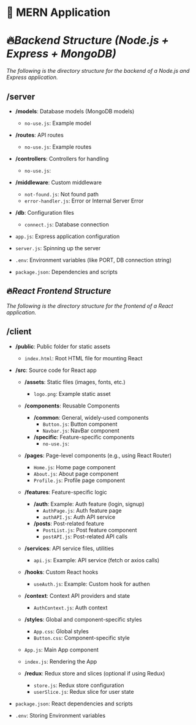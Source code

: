 
# 🚀 MERN Application
# 🔥*Backend Structure (Node.js + Express + MongoDB)*

*The following is the directory structure for the backend of a Node.js and Express application.*

## /server
- **/models**: Database models (MongoDB models)
  - `no-use.js`: Example model
  
- **/routes**: API routes
  - `no-use.js`: Example routes 
  
- **/controllers**: Controllers for handling 
  - `no-use.js`:
  
- **/middleware**: Custom middleware 
  - `not-found.js`: Not found path
  - `error-handler.js`: Error or Internal Server Error 
  
- **/db**: Configuration files
  - `connect.js`: Database connection
  
- `app.js`: Express application configuration 
  
- `server.js`: Spinning up the server
  
- `.env`: Environment variables (like PORT, DB connection string)
  
- `package.json`: Dependencies and scripts


>


## 🔥*React Frontend Structure*

*The following is the directory structure for the frontend of a React application.*

## /client
- **/public**: Public folder for static assets
  - `index.html`: Root HTML file for mounting React
  
- **/src**: Source code for React app
  - **/assets**: Static files (images, fonts, etc.)
    - `logo.png`: Example static asset
    
  - **/components**: Reusable Components
    - **/common**: General, widely-used components
      - `Button.js`: Button component
      - `Navbar.js`: NavBar component
    - **/specific**: Feature-specific components
      - `no-use.js`: 
      
  - **/pages**: Page-level components (e.g., using React Router)
    - `Home.js`: Home page component
    - `About.js`: About page component
    - `Profile.js`: Profile page component
    
  - **/features**: Feature-specific logic 
    - **/auth**: Example: Auth feature (login, signup)
      - `AuthPage.js`: Auth feature page
      - `authAPI.js`: Auth API service
    - **/posts**: Post-related feature
      - `PostList.js`: Post feature component
      - `postAPI.js`: Post-related API calls
      
  - **/services**: API service files, utilities
    - `api.js`: Example: API service (fetch or axios calls)
    
  - **/hooks**: Custom React hooks
    - `useAuth.js`: Example: Custom hook for authen
    
  - **/context**: Context API providers and state
    - `AuthContext.js`: Auth context
    
  - **/styles**: Global and component-specific styles
    - `App.css`: Global styles
    - `Button.css`: Component-specific style
    
  - `App.js`: Main App component 
  
  - `index.js`: Rendering the App
  
  - **/redux**: Redux store and slices (optional if using Redux)
    - `store.js`: Redux store configuration
    - `userSlice.js`: Redux slice for user state

- `package.json`: React dependencies and scripts
- `.env`: Storing Environment variables


